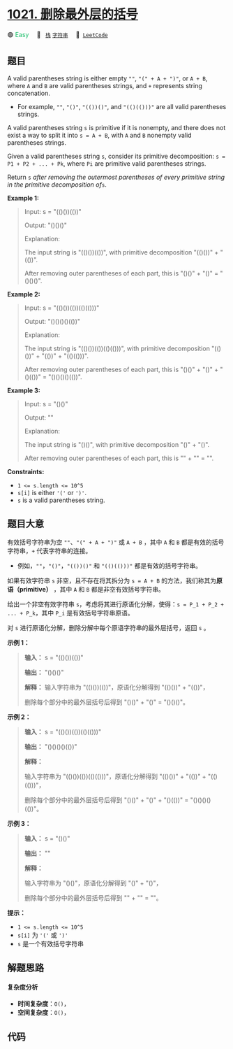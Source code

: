 # [1021. 删除最外层的括号](https://leetcode.com/problems/remove-outermost-parentheses)

🟢 <font color=#15bd66>Easy</font>&emsp; 🔖&ensp; [`栈`](/tag/stack.md) [`字符串`](/tag/string.md)&emsp; 🔗&ensp;[`LeetCode`](https://leetcode.com/problems/remove-outermost-parentheses)

## 题目

A valid parentheses string is either empty `""`, `"(" + A + ")"`, or `A + B`,
where `A` and `B` are valid parentheses strings, and `+` represents string
concatenation.

  * For example, `""`, `"()"`, `"(())()"`, and `"(()(()))"` are all valid parentheses strings.

A valid parentheses string `s` is primitive if it is nonempty, and there does
not exist a way to split it into `s = A + B`, with `A` and `B` nonempty valid
parentheses strings.

Given a valid parentheses string `s`, consider its primitive decomposition: `s
= P1 + P2 + ... + Pk`, where `Pi` are primitive valid parentheses strings.

Return `s` _after removing the outermost parentheses of every primitive string
in the primitive decomposition of_`s`.



**Example 1:**

> Input: s = "(()())(())"
> 
> Output: "()()()"
> 
> Explanation: 
> 
> The input string is "(()())(())", with primitive decomposition "(()())" + "(())".
> 
> After removing outer parentheses of each part, this is "()()" + "()" = "()()()".

**Example 2:**

> Input: s = "(()())(())(()(()))"
> 
> Output: "()()()()(())"
> 
> Explanation: 
> 
> The input string is "(()())(())(()(()))", with primitive decomposition "(()())" + "(())" + "(()(()))".
> 
> After removing outer parentheses of each part, this is "()()" + "()" + "()(())" = "()()()()(())".

**Example 3:**

> Input: s = "()()"
> 
> Output: ""
> 
> Explanation: 
> 
> The input string is "()()", with primitive decomposition "()" + "()".
> 
> After removing outer parentheses of each part, this is "" + "" = "".

**Constraints:**

  * `1 <= s.length <= 10^5`
  * `s[i]` is either `'('` or `')'`.
  * `s` is a valid parentheses string.


## 题目大意

有效括号字符串为空 `""`、`"(" + A + ")"` 或 `A + B` ，其中 `A` 和 `B` 都是有效的括号字符串，`+`
代表字符串的连接。

  * 例如，`""`，`"()"`，`"(())()"` 和 `"(()(()))"` 都是有效的括号字符串。

如果有效字符串 `s` 非空，且不存在将其拆分为 `s = A + B` 的方法，我们称其为**原语（primitive）** ，其中 `A` 和 `B`
都是非空有效括号字符串。

给出一个非空有效字符串 `s`，考虑将其进行原语化分解，使得：`s = P_1 + P_2 + ... + P_k`，其中 `P_i`
是有效括号字符串原语。

对 `s` 进行原语化分解，删除分解中每个原语字符串的最外层括号，返回 `s` 。

**示例 1：**

> 
> 
> 
> 
> 
> **输入：** s = "(()())(())"
> 
> **输出：** "()()()"
> 
> **解释：** 输入字符串为 "(()())(())"，原语化分解得到 "(()())" + "(())"，
> 
> 删除每个部分中的最外层括号后得到 "()()" + "()" = "()()()"。

**示例 2：**

> 
> 
> 
> 
> 
> **输入：** s = "(()())(())(()(()))"
> 
> **输出：** "()()()()(())"
> 
> **解释：**
> 
> 输入字符串为 "(()())(())(()(()))"，原语化分解得到 "(()())" + "(())" + "(()(()))"，
> 
> 删除每个部分中的最外层括号后得到 "()()" + "()" + "()(())" = "()()()()(())"。
> 
> 

**示例 3：**

> 
> 
> 
> 
> 
> **输入：** s = "()()"
> 
> **输出：** ""
> 
> **解释：**
> 
> 输入字符串为 "()()"，原语化分解得到 "()" + "()"，
> 
> 删除每个部分中的最外层括号后得到 "" + "" = ""。
> 
> 

**提示：**

  * `1 <= s.length <= 10^5`
  * `s[i]` 为 `'('` 或 `')'`
  * `s` 是一个有效括号字符串


## 解题思路

#### 复杂度分析

- **时间复杂度**：`O()`，
- **空间复杂度**：`O()`，

## 代码

```javascript

```